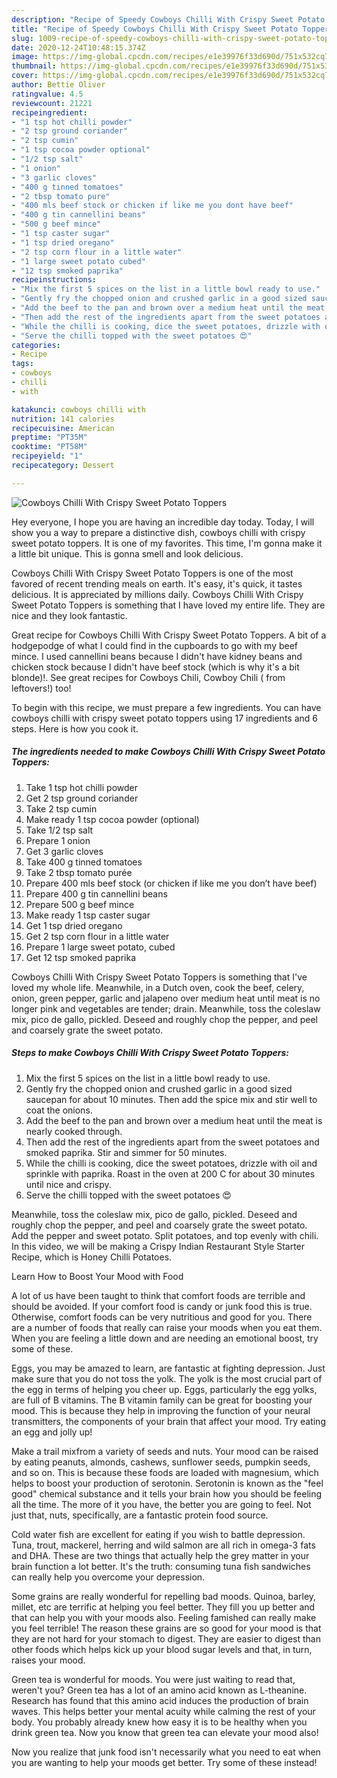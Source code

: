```yaml
---
description: "Recipe of Speedy Cowboys Chilli With Crispy Sweet Potato Toppers"
title: "Recipe of Speedy Cowboys Chilli With Crispy Sweet Potato Toppers"
slug: 1009-recipe-of-speedy-cowboys-chilli-with-crispy-sweet-potato-toppers
date: 2020-12-24T10:48:15.374Z
image: https://img-global.cpcdn.com/recipes/e1e39976f33d690d/751x532cq70/cowboys-chilli-with-crispy-sweet-potato-toppers-recipe-main-photo.jpg
thumbnail: https://img-global.cpcdn.com/recipes/e1e39976f33d690d/751x532cq70/cowboys-chilli-with-crispy-sweet-potato-toppers-recipe-main-photo.jpg
cover: https://img-global.cpcdn.com/recipes/e1e39976f33d690d/751x532cq70/cowboys-chilli-with-crispy-sweet-potato-toppers-recipe-main-photo.jpg
author: Bettie Oliver
ratingvalue: 4.5
reviewcount: 21221
recipeingredient:
- "1 tsp hot chilli powder"
- "2 tsp ground coriander"
- "2 tsp cumin"
- "1 tsp cocoa powder optional"
- "1/2 tsp salt"
- "1 onion"
- "3 garlic cloves"
- "400 g tinned tomatoes"
- "2 tbsp tomato pure"
- "400 mls beef stock or chicken if like me you dont have beef"
- "400 g tin cannellini beans"
- "500 g beef mince"
- "1 tsp caster sugar"
- "1 tsp dried oregano"
- "2 tsp corn flour in a little water"
- "1 large sweet potato cubed"
- "12 tsp smoked paprika"
recipeinstructions:
- "Mix the first 5 spices on the list in a little bowl ready to use."
- "Gently fry the chopped onion and crushed garlic in a good sized saucepan for about 10 minutes. Then add the spice mix and stir well to coat the onions."
- "Add the beef to the pan and brown over a medium heat until the meat is nearly cooked through."
- "Then add the rest of the ingredients apart from the sweet potatoes and smoked paprika. Stir and simmer for 50 minutes."
- "While the chilli is cooking, dice the sweet potatoes, drizzle with oil and sprinkle with paprika. Roast in the oven at 200 C for about 30 minutes until nice and crispy."
- "Serve the chilli topped with the sweet potatoes 😍"
categories:
- Recipe
tags:
- cowboys
- chilli
- with

katakunci: cowboys chilli with 
nutrition: 141 calories
recipecuisine: American
preptime: "PT35M"
cooktime: "PT58M"
recipeyield: "1"
recipecategory: Dessert

---
```



![Cowboys Chilli With Crispy Sweet Potato Toppers](https://img-global.cpcdn.com/recipes/e1e39976f33d690d/751x532cq70/cowboys-chilli-with-crispy-sweet-potato-toppers-recipe-main-photo.jpg)

Hey everyone, I hope you are having an incredible day today. Today, I will show you a way to prepare a distinctive dish, cowboys chilli with crispy sweet potato toppers. It is one of my favorites. This time, I'm gonna make it a little bit unique. This is gonna smell and look delicious.

Cowboys Chilli With Crispy Sweet Potato Toppers is one of the most favored of recent trending meals on earth. It's easy, it's quick, it tastes delicious. It is appreciated by millions daily. Cowboys Chilli With Crispy Sweet Potato Toppers is something that I have loved my entire life. They are nice and they look fantastic.

Great recipe for Cowboys Chilli With Crispy Sweet Potato Toppers. A bit of a hodgepodge of what I could find in the cupboards to go with my beef mince. I used cannellini beans because I didn&#39;t have kidney beans and chicken stock because I didn&#39;t have beef stock (which is why it&#39;s a bit blonde)!. See great recipes for Cowboys Chili, Cowboy Chili ( from leftovers!) too!


To begin with this recipe, we must prepare a few ingredients. You can have cowboys chilli with crispy sweet potato toppers using 17 ingredients and 6 steps. Here is how you cook it.

<!--inarticleads1-->

##### The ingredients needed to make Cowboys Chilli With Crispy Sweet Potato Toppers:

1. Take 1 tsp hot chilli powder
1. Get 2 tsp ground coriander
1. Take 2 tsp cumin
1. Make ready 1 tsp cocoa powder (optional)
1. Take 1/2 tsp salt
1. Prepare 1 onion
1. Get 3 garlic cloves
1. Take 400 g tinned tomatoes
1. Take 2 tbsp tomato purée
1. Prepare 400 mls beef stock (or chicken if like me you don’t have beef)
1. Prepare 400 g tin cannellini beans
1. Prepare 500 g beef mince
1. Make ready 1 tsp caster sugar
1. Get 1 tsp dried oregano
1. Get 2 tsp corn flour in a little water
1. Prepare 1 large sweet potato, cubed
1. Get 12 tsp smoked paprika


Cowboys Chilli With Crispy Sweet Potato Toppers is something that I&#39;ve loved my whole life. Meanwhile, in a Dutch oven, cook the beef, celery, onion, green pepper, garlic and jalapeno over medium heat until meat is no longer pink and vegetables are tender; drain. Meanwhile, toss the coleslaw mix, pico de gallo, pickled. Deseed and roughly chop the pepper, and peel and coarsely grate the sweet potato. 

<!--inarticleads2-->

##### Steps to make Cowboys Chilli With Crispy Sweet Potato Toppers:

1. Mix the first 5 spices on the list in a little bowl ready to use.
1. Gently fry the chopped onion and crushed garlic in a good sized saucepan for about 10 minutes. Then add the spice mix and stir well to coat the onions.
1. Add the beef to the pan and brown over a medium heat until the meat is nearly cooked through.
1. Then add the rest of the ingredients apart from the sweet potatoes and smoked paprika. Stir and simmer for 50 minutes.
1. While the chilli is cooking, dice the sweet potatoes, drizzle with oil and sprinkle with paprika. Roast in the oven at 200 C for about 30 minutes until nice and crispy.
1. Serve the chilli topped with the sweet potatoes 😍


Meanwhile, toss the coleslaw mix, pico de gallo, pickled. Deseed and roughly chop the pepper, and peel and coarsely grate the sweet potato. Add the pepper and sweet potato. Split potatoes, and top evenly with chili. In this video, we will be making a Crispy Indian Restaurant Style Starter Recipe, which is Honey Chilli Potatoes. 

Learn How to Boost Your Mood with Food


A lot of us have been taught to think that comfort foods are terrible and should be avoided. If your comfort food is candy or junk food this is true. Otherwise, comfort foods can be very nutritious and good for you. There are a number of foods that really can raise your moods when you eat them. When you are feeling a little down and are needing an emotional boost, try some of these.

Eggs, you may be amazed to learn, are fantastic at fighting depression. Just make sure that you do not toss the yolk. The yolk is the most crucial part of the egg in terms of helping you cheer up. Eggs, particularly the egg yolks, are full of B vitamins. The B vitamin family can be great for boosting your mood. This is because they help in improving the function of your neural transmitters, the components of your brain that affect your mood. Try eating an egg and jolly up!

Make a trail mixfrom a variety of seeds and nuts. Your mood can be raised by eating peanuts, almonds, cashews, sunflower seeds, pumpkin seeds, and so on. This is because these foods are loaded with magnesium, which helps to boost your production of serotonin. Serotonin is known as the "feel good" chemical substance and it tells your brain how you should be feeling all the time. The more of it you have, the better you are going to feel. Not just that, nuts, specifically, are a fantastic protein food source.

Cold water fish are excellent for eating if you wish to battle depression. Tuna, trout, mackerel, herring and wild salmon are all rich in omega-3 fats and DHA. These are two things that actually help the grey matter in your brain function a lot better. It's the truth: consuming tuna fish sandwiches can really help you overcome your depression. 

Some grains are really wonderful for repelling bad moods. Quinoa, barley, millet, etc are terrific at helping you feel better. They fill you up better and that can help you with your moods also. Feeling famished can really make you feel terrible! The reason these grains are so good for your mood is that they are not hard for your stomach to digest. They are easier to digest than other foods which helps kick up your blood sugar levels and that, in turn, raises your mood.

Green tea is wonderful for moods. You were just waiting to read that, weren't you? Green tea has a lot of an amino acid known as L-theanine. Research has found that this amino acid induces the production of brain waves. This helps better your mental acuity while calming the rest of your body. You probably already knew how easy it is to be healthy when you drink green tea. Now you know that green tea can elevate your mood also!

Now you realize that junk food isn't necessarily what you need to eat when you are wanting to help your moods get better. Try some of these instead!


